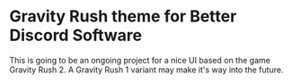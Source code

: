 # Gravity Rush theme for Better Discord Software 
This is going to be an ongoing project for a nice UI based on the game Gravity Rush 2. A Gravity Rush 1 variant may make it's way into the future.
